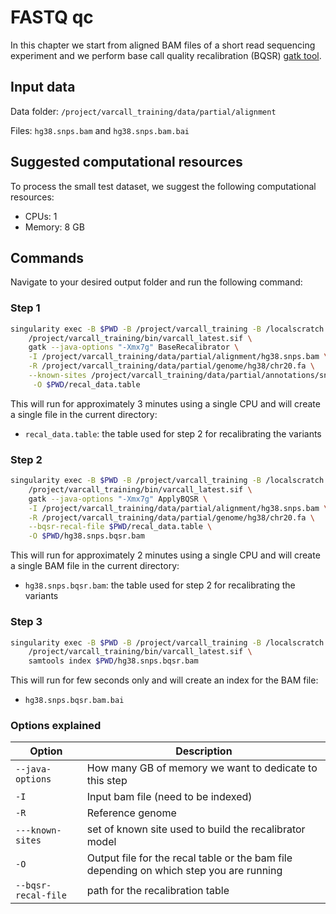# FASTQ qc

In this chapter we start from aligned BAM files of a short read sequencing experiment and we perform base call quality recalibration (BQSR) [gatk tool](https://gatk.broadinstitute.org/hc/en-us/articles/360035890531-Base-Quality-Score-Recalibration-BQSR).

## Input data

Data folder: `/project/varcall_training/data/partial/alignment`

Files: `hg38.snps.bam` and `hg38.snps.bam.bai`

## Suggested computational resources

To process the small test dataset, we suggest the following computational resources:

- CPUs: 1
- Memory: 8 GB

## Commands

Navigate to your desired output folder and run the following command:

### Step 1 

```bash
singularity exec -B $PWD -B /project/varcall_training -B /localscratch \
	/project/varcall_training/bin/varcall_latest.sif \
	gatk --java-options "-Xmx7g" BaseRecalibrator \
	-I /project/varcall_training/data/partial/alignment/hg38.snps.bam \
    -R /project/varcall_training/data/partial/genome/hg38/chr20.fa \
    --known-sites /project/varcall_training/data/partial/annotations/snps/dbsnp_146.hg38.vcf.gz \
     -O $PWD/recal_data.table
```

This will run for approximately 3 minutes using a single CPU and will create a single file in the current directory:

- `recal_data.table`: the table used for step 2 for recalibrating the variants

### Step 2

```bash
singularity exec -B $PWD -B /project/varcall_training -B /localscratch \
	/project/varcall_training/bin/varcall_latest.sif \
	gatk --java-options "-Xmx7g" ApplyBQSR \
	-I /project/varcall_training/data/partial/alignment/hg38.snps.bam \
    -R /project/varcall_training/data/partial/genome/hg38/chr20.fa \
    --bqsr-recal-file $PWD/recal_data.table \
    -O $PWD/hg38.snps.bqsr.bam
```
This will run for approximately 2 minutes using a single CPU and will create a single BAM file in the current directory:

- `hg38.snps.bqsr.bam`: the table used for step 2 for recalibrating the variants

### Step 3

```bash
singularity exec -B $PWD -B /project/varcall_training -B /localscratch \
	/project/varcall_training/bin/varcall_latest.sif \
	samtools index $PWD/hg38.snps.bqsr.bam
```
This will run for few seconds only and will create an index for the BAM file:

- `hg38.snps.bqsr.bam.bai`

### Options explained

| Option | Description |
|--------|-------------|	
| `--java-options` | How many GB of memory we want to dedicate to this step |
| `-I` | Input bam file (need to be indexed)|
| `-R` | Reference genome |
| `---known-sites` | set of known site used to build the recalibrator model |
| `-O` | Output file for the recal table or the bam file depending on which step you are running |
| `--bqsr-recal-file` | path for the recalibration table |
